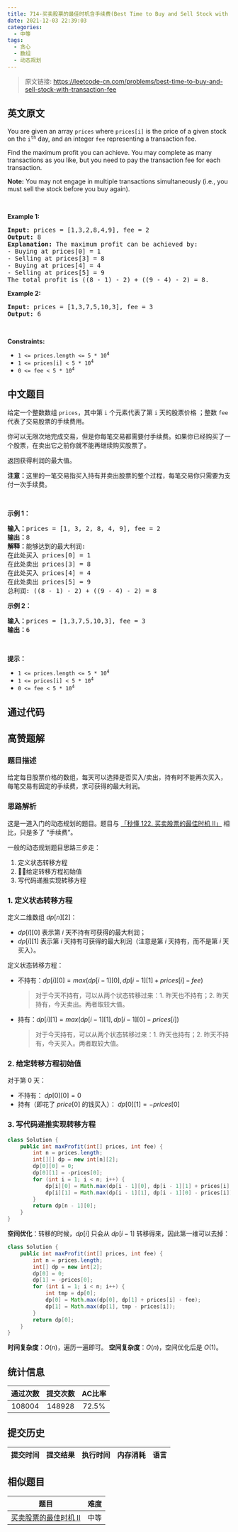 ```yaml
---
title: 714-买卖股票的最佳时机含手续费(Best Time to Buy and Sell Stock with Transaction Fee)
date: 2021-12-03 22:39:03
categories:
  - 中等
tags:
  - 贪心
  - 数组
  - 动态规划
---
```


> 原文链接: https://leetcode-cn.com/problems/best-time-to-buy-and-sell-stock-with-transaction-fee


## 英文原文
<div><p>You are given an array <code>prices</code> where <code>prices[i]</code> is the price of a given stock on the <code>i<sup>th</sup></code> day, and an integer <code>fee</code> representing a transaction fee.</p>

<p>Find the maximum profit you can achieve. You may complete as many transactions as you like, but you need to pay the transaction fee for each transaction.</p>

<p><strong>Note:</strong> You may not engage in multiple transactions simultaneously (i.e., you must sell the stock before you buy again).</p>

<p>&nbsp;</p>
<p><strong>Example 1:</strong></p>

<pre>
<strong>Input:</strong> prices = [1,3,2,8,4,9], fee = 2
<strong>Output:</strong> 8
<strong>Explanation:</strong> The maximum profit can be achieved by:
- Buying at prices[0] = 1
- Selling at prices[3] = 8
- Buying at prices[4] = 4
- Selling at prices[5] = 9
The total profit is ((8 - 1) - 2) + ((9 - 4) - 2) = 8.
</pre>

<p><strong>Example 2:</strong></p>

<pre>
<strong>Input:</strong> prices = [1,3,7,5,10,3], fee = 3
<strong>Output:</strong> 6
</pre>

<p>&nbsp;</p>
<p><strong>Constraints:</strong></p>

<ul>
	<li><code>1 &lt;= prices.length &lt;= 5 * 10<sup>4</sup></code></li>
	<li><code>1 &lt;= prices[i] &lt; 5 * 10<sup>4</sup></code></li>
	<li><code>0 &lt;= fee &lt; 5 * 10<sup>4</sup></code></li>
</ul>
</div>

## 中文题目
<div><p>给定一个整数数组 <code>prices</code>，其中第 <code>i</code> 个元素代表了第 <code>i</code> 天的股票价格 ；整数 <code>fee</code> 代表了交易股票的手续费用。</p>

<p>你可以无限次地完成交易，但是你每笔交易都需要付手续费。如果你已经购买了一个股票，在卖出它之前你就不能再继续购买股票了。</p>

<p>返回获得利润的最大值。</p>

<p><strong>注意：</strong>这里的一笔交易指买入持有并卖出股票的整个过程，每笔交易你只需要为支付一次手续费。</p>

<p> </p>

<p><strong>示例 1：</strong></p>

<pre>
<strong>输入：</strong>prices = [1, 3, 2, 8, 4, 9], fee = 2
<strong>输出：</strong>8
<strong>解释：</strong>能够达到的最大利润:  
在此处买入 prices[0] = 1
在此处卖出 prices[3] = 8
在此处买入 prices[4] = 4
在此处卖出 prices[5] = 9
总利润: ((8 - 1) - 2) + ((9 - 4) - 2) = 8</pre>

<p><strong>示例 2：</strong></p>

<pre>
<strong>输入：</strong>prices = [1,3,7,5,10,3], fee = 3
<strong>输出：</strong>6
</pre>

<p> </p>

<p><strong>提示：</strong></p>

<ul>
	<li><code>1 <= prices.length <= 5 * 10<sup>4</sup></code></li>
	<li><code>1 <= prices[i] < 5 * 10<sup>4</sup></code></li>
	<li><code>0 <= fee < 5 * 10<sup>4</sup></code></li>
</ul>
</div>

## 通过代码
<RecoDemo>
</RecoDemo>


## 高赞题解

### 题目描述

给定每日股票价格的数组，每天可以选择是否买入/卖出，持有时不能再次买入，每笔交易有固定的手续费，求可获得的最大利润。

### 思路解析

这是一道入门的动态规划的题目。题目与 [「秒懂 122. 买卖股票的最佳时机 II」](https://leetcode-cn.com/problems/best-time-to-buy-and-sell-stock-ii/solution/jian-dan-dpmiao-dong-gu-piao-mai-mai-by-uc68p/) 相比，只是多了 “手续费”。

一般的动态规划题目思路三步走：
1. 定义状态转移方程
2. 给定转移方程初始值
3. 写代码递推实现转移方程

### 1. 定义状态转移方程

定义二维数组 $dp[n][2]$：
*  $dp[i][0]$ 表示第 $i$ 天不持有可获得的最大利润；
*  $dp[i][1]$ 表示第 $i$ 天持有可获得的最大利润（注意是第 $i$ 天持有，而不是第 $i$ 天买入）。

定义状态转移方程：
* 不持有：$dp[i][0] = max(dp[i - 1][0], dp[i - 1][1] + prices[i] - fee)$
    > 对于今天不持有，可以从两个状态转移过来：1. 昨天也不持有；2. 昨天持有，今天卖出。两者取较大值。 

* 持有：$dp[i][1] = max(dp[i - 1][1], dp[i - 1][0] - prices[i])$
    > 对于今天持有，可以从两个状态转移过来：1. 昨天也持有；2. 昨天不持有，今天买入。两者取较大值。 

### 2. 给定转移方程初始值

对于第 $0$ 天：
* 不持有： $dp[0][0] = 0$
* 持有（即花了 $price[0]$ 的钱买入）：  $dp[0][1] = -prices[0]$

### 3. 写代码递推实现转移方程

```Java []
class Solution {
    public int maxProfit(int[] prices, int fee) {
        int n = prices.length;
        int[][] dp = new int[n][2];
        dp[0][0] = 0;
        dp[0][1] = -prices[0];
        for (int i = 1; i < n; i++) {
            dp[i][0] = Math.max(dp[i - 1][0], dp[i - 1][1] + prices[i] - fee); 
            dp[i][1] = Math.max(dp[i - 1][1], dp[i - 1][0] - prices[i]);
        }
        return dp[n - 1][0];
    }
}
```

**空间优化**：转移的时候，$dp[i]$ 只会从 $dp[i-1]$ 转移得来，因此第一维可以去掉：

```Java []
class Solution {
    public int maxProfit(int[] prices, int fee) {
        int n = prices.length;
        int[] dp = new int[2];
        dp[0] = 0;
        dp[1] = -prices[0];
        for (int i = 1; i < n; i++) {
            int tmp = dp[0];
            dp[0] = Math.max(dp[0], dp[1] + prices[i] - fee); 
            dp[1] = Math.max(dp[1], tmp - prices[i]);
        }
        return dp[0];
    }
}
```

**时间复杂度**：$O(n)$，遍历一遍即可。
**空间复杂度**：$O(n)$，空间优化后是 $O(1)$。




## 统计信息
| 通过次数 | 提交次数 | AC比率 |
| :------: | :------: | :------: |
|    108004    |    148928    |   72.5%   |

## 提交历史
| 提交时间 | 提交结果 | 执行时间 |  内存消耗  | 语言 |
| :------: | :------: | :------: | :--------: | :--------: |


## 相似题目
|                             题目                             | 难度 |
| :----------------------------------------------------------: | :---------: |
| [买卖股票的最佳时机 II](https://leetcode-cn.com/problems/best-time-to-buy-and-sell-stock-ii/) | 中等|
